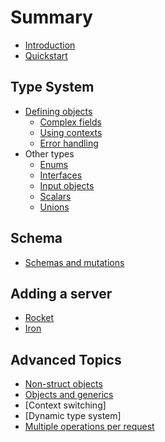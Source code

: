 # Summary

- [Introduction](README.md)
- [Quickstart](quickstart.md)

## Type System

- [Defining objects](types/objects/defining_objects.md)
  - [Complex fields](types/objects/complex_fields.md)
  - [Using contexts](types/objects/using_contexts.md)
  - [Error handling](types/objects/error_handling.md)
- Other types
  - [Enums](types/enums.md)
  - [Interfaces](types/interfaces.md)
  - [Input objects](types/input_objects.md)
  - [Scalars](types/scalars.md)
  - [Unions](types/unions.md)

## Schema

- [Schemas and mutations](schema/schemas_and_mutations.md)

## Adding a server

- [Rocket](servers/rocket.md)
- [Iron](servers/iron.md)

## Advanced Topics

- [Non-struct objects](advanced/non_struct_objects.md)
- [Objects and generics](advanced/objects_and_generics.md)
- [Context switching]
- [Dynamic type system]
- [Multiple operations per request](advanced/multiple_ops_per_request.md)
